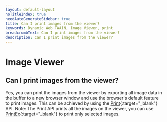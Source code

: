 ```yaml
---
layout: default-layout
noTitleIndex: true
needAutoGenerateSidebar: true
title: Can I print images from the viewer?
keywords: Dynamic Web TWAIN, Image Viewer, print
breadcrumbText: Can I print images from the viewer?
description: Can I print images from the viewer?
---
```


# Image Viewer

## Can I print images from the viewer?

Yes, you can print the images from the viewer by exporting all image data in the buffer to a new browser window and use the browser's default feature to print images. This can be achieved by using the [Print](/_articles/info/api/WebTwain_IO.md#print){:target="_blank"} API.
Note: The Print API prints all the images on the viewer, you can use [PrintEx](/_articles/info/api/WebTwain_IO.md#printex){:target="_blank"} to print only selected images.
